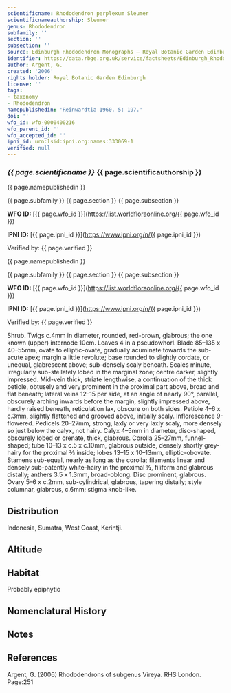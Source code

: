 ```yaml
---
scientificname: Rhododendron perplexum Sleumer
scientificnameauthorship: Sleumer
genus: Rhododendron
subfamily: ''
section: ''
subsection: ''
source: Edinburgh Rhododendron Monographs – Royal Botanic Garden Edinburgh
identifier: https://data.rbge.org.uk/service/factsheets/Edinburgh_Rhododendron_Monographs.xhtml
author: Argent, G.
created: '2006'
rights holder: Royal Botanic Garden Edinburgh
license: ''
tags:
- taxonomy
- Rhododendron
namepublishedin: 'Reinwardtia 1960. 5: 197.'
doi: ''
wfo_id: wfo-0000400216
wfo_parent_id: ''
wfo_accepted_id: ''
ipni_id: urn:lsid:ipni.org:names:333069-1
verified: null
---
```

### _{{ page.scientificname }}_ {{ page.scientificauthorship }}
 {{ page.namepublishedin }}

{{ page.subfamily }} {{ page.section }} {{ page.subsection }}

**WFO ID:** [{{ page.wfo_id }}](https://list.worldfloraonline.org/{{ page.wfo_id }})

**IPNI ID:** [{{ page.ipni_id }}](https://www.ipni.org/n/{{ page.ipni_id }})

Verified by: {{ page.verified }}

 {{ page.namepublishedin }}

{{ page.subfamily }} {{ page.section }} {{ page.subsection }}

**WFO ID:** [{{ page.wfo_id }}](https://list.worldfloraonline.org/{{ page.wfo_id }})

**IPNI ID:** [{{ page.ipni_id }}](https://www.ipni.org/n/{{ page.ipni_id }})

Verified by: {{ page.verified }}



Shrub. Twigs c.4mm in diameter, rounded, red-brown, glabrous; the one known (upper) internode 10cm. Leaves 4 in a pseudowhorl. Blade 85–135 x 40–55mm, ovate to elliptic-ovate, gradually acuminate towards the sub-acute apex; margin a little revolute; base rounded to slightly cordate, or unequal, glabrescent above; sub-densely scaly beneath. Scales minute, irregularly sub-stellately lobed in the marginal zone; centre darker, slightly impressed. Mid-vein thick, striate lengthwise, a continuation of the thick petiole, obtusely and very prominent in the proximal part above, broad and flat beneath; lateral veins 12–15 per side, at an angle of nearly 90°, parallel, obscurely arching inwards before the margin, slightly impressed above, hardly raised beneath, reticulation lax, obscure on both sides. Petiole 4–6 x c.3mm, slightly flattened and grooved above, initially scaly. Inflorescence 9-flowered. Pedicels 20–27mm, strong, laxly or very laxly scaly, more densely so just below the calyx, not hairy. Calyx 4–5mm in diameter, disc-shaped, obscurely lobed or crenate, thick, glabrous. Corolla 25–27mm, funnel-shaped; tube 10–13 x c.5 x c.10mm, glabrous outside, densely shortly grey-hairy for the proximal 2⁄3 inside; lobes 13–15 x 10–13mm, elliptic-obovate. Stamens sub-equal, nearly as long as the corolla; filaments linear and densely sub-patently white-hairy in the proximal ½, filiform and glabrous distally; anthers 3.5 x 1.3mm, broad-oblong. Disc prominent, glabrous. Ovary 5–6 x c.2mm, sub-cylindrical, glabrous, tapering distally; style columnar, glabrous, c.6mm; stigma knob-like.

## Distribution
Indonesia, Sumatra, West Coast, Kerintji.

## Altitude


## Habitat
Probably epiphytic

## Nomenclatural History

                       
## Notes


## References

Argent, G. (2006) Rhododendrons of subgenus Vireya. RHS:London. Page:251

